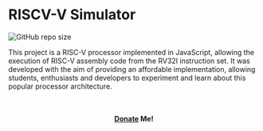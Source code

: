 
# RISCV-V Simulator

![GitHub repo size](https://img.shields.io/github/repo-size/eduardoMichell/rv-sim?label=Repo%20Size)

This project is a RISC-V processor implemented in JavaScript, allowing the execution of RISC-V assembly code from the RV32I instruction set. It was developed with the aim of providing an affordable implementation, allowing students, enthusiasts and developers to experiment and learn about this popular processor architecture.

<p align="center">
	<br><br>
	<b>  <a href="https://www.patreon.com/eduardomichell">Donate</a> Me! </b>
</p>
<br>
